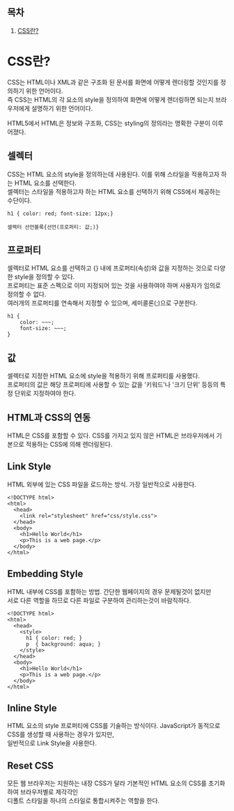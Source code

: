## 목차

1. [CSS란?](#css란)

# CSS란?

CSS는 HTML이나 XML과 같은 구조화 된 문서를 화면에 어떻게 렌더링할 것인지를 정의하기 위한 언어이다.  
즉 CSS는 HTML의 각 요소의 style을 정의하여 화면에 어떻게 렌더링하면 되는지 브라우저에게 설명하기 위한 언어이다.

HTML5에서 HTML은 정보와 구조화, CSS는 styling의 정의라는 명확한 구분이 이루어졌다.

## 셀렉터

CSS는 HTML 요소의 style을 정의하는데 사용된다. 이를 위해 스타일을 적용하고자 하는 HTML 요소를 선택한다.  
셀렉터는 스타일을 적용하고자 하는 HTML 요소를 선택하기 위해 CSS에서 제공하는 수단이다.

```
h1 { color: red; font-size: 12px;}

셀렉터 선언블록{선언(프로퍼티: 값;)}
```

## 프로퍼티

셀렉터로 HTML 요소를 선택하고 {} 내에 프로퍼티(속성)와 값을 지정하는 것으로 다양한 style을 정의할 수 있다.  
프로퍼티는 표준 스펙으로 이미 지정되어 있는 것을 사용하여야 하며 사용자가 임의로 정의할 수 없다.  
여러개의 프로퍼티를 연속해서 지정할 수 있으며, 세미콜론(;)으로 구분한다.

```
h1 {
    color: ~~~;
    font-size: ~~~;
}
```

## 값

셀렉터로 지정한 HTML 요소에 style을 적용하기 위해 프로퍼티를 사용했다.  
프로퍼티의 값은 해당 프로퍼티에 사용할 수 있는 값을 '키워드'나 '크기 단위' 등등의 특정 단위로 지정하여야 한다.

## HTML과 CSS의 연동

HTML은 CSS를 포함할 수 있다. CSS를 가지고 있지 않은 HTML은 브라우저에서 기본으로 적용하는 CSS에 의해 렌더링된다.

## Link Style

HTML 외부에 있는 CSS 파일을 로드하는 방식. 가장 일반적으로 사용한다.

```
<!DOCTYPE html>
<html>
  <head>
    <link rel="stylesheet" href="css/style.css">
  </head>
  <body>
    <h1>Hello World</h1>
    <p>This is a web page.</p>
  </body>
</html>
```

## Embedding Style

HTML 내부에 CSS를 포함하는 방법. 간단한 웹페이지의 경우 문제될것이 없지만  
서로 다른 역할을 하므로 다른 파일로 구분하여 관리하는것이 바람직하다.

```
<!DOCTYPE html>
<html>
  <head>
    <style>
      h1 { color: red; }
      p  { background: aqua; }
    </style>
  </head>
  <body>
    <h1>Hello World</h1>
    <p>This is a web page.</p>
  </body>
</html>
```

## Inline Style

HTML 요소의 style 프로퍼티에 CSS를 기술하는 방식이다. JavaScript가 동적으로 CSS를 생성할 때 사용하는 경우가 있지만,  
일반적으로 Link Style을 사용한다.

## Reset CSS

모든 웹 브라우저는 지원하는 내장 CSS가 달라 기본적인 HTML 요소의 CSS를 초기화 하여 브라우저별로 제각각인  
디폴트 스타일을 하나의 스타일로 통합시켜주는 역할을 한다.
